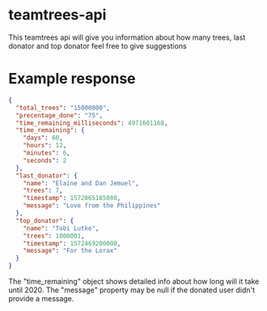 # teamtrees-api
This teamtrees api will give you information about how many trees, last donator and top donator feel free to give suggestions

# Example response
```json
{
  "total_trees": "15000000",
  "precentage_done": "75",
  "time_remaining_milliseconds": 4971601168,
  "time_remaining": {
    "days": 60,
    "hours": 12,
    "minutes": 6,
    "seconds": 2
  },
  "last_donator": {
    "name": "Elaine and Dan Jemuel",
    "trees": 7,
    "timestamp": 1572865185080,
    "message": "Love from the Philippines"
  },
  "top_donator": {
    "name": "Tobi Lutke",
    "trees": 1000001,
    "timestamp": 1572469200000,
    "message": "For the Lorax"
  }
}
```

The "time_remaining" object shows detailed info about how long will it take until 2020.
The "message" property may be null if the donated user didn't provide a message.
